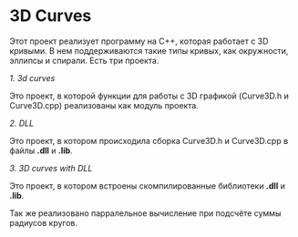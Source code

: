 # 3D Curves

Этот проект реализует программу на C++, которая работает с 3D кривыми. В нем поддерживаются такие типы кривых, как окружности, эллипсы и спирали.
Есть три проекта.

_1. 3d curves_

Это проект, в которой функции для работы с 3D графикой (Curve3D.h и Сurve3D.cpp) реализованы как модуль проекта. 

_2. DLL_

Это проект, в котором происходила сборка Curve3D.h и Сurve3D.cpp в файлы **.dll** и **.lib**.

_3. 3D curves with DLL_

Это проект, в котором встроены скомпилированные библиотеки **.dll** и **.lib**.

Так же реализовано парралельное вычисление при подсчёте суммы радиусов кругов. 
